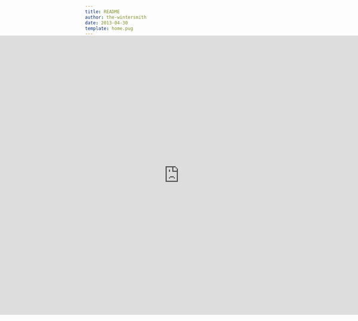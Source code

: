 ```yaml
---
title: README
author: the-wintersmith
date: 2013-04-30
template: home.pug
---
```


<head>
  <meta name="viewport" content="width=device-width, initial-scale=1.0, maximum-scale=1.0, user-scalable=0">

  <!--Add the title of your typeform below-->
  <title>test</title>

  <!--CSS styles that ensure your typeform takes up all the available screen space (DO NOT EDIT!)-->
  <style type="text/css">
    html{
      margin: 0;
      height: 100%;
      overflow: auto;
    }
    iframe{
      position: absolute;
      left:0;
      right:0;
      bottom:0;
      top:150px;
      border:0;
    }
  </style>
</head>

<iframe src="https://docs.google.com/forms/d/e/1FAIpQLSclNjm1uLA2Xb1WnJaxBrNtiLmW-XwH66RqZCg5G6d0MiJ09Q/viewform?embedded=true" width="100%" height="750px"  frameborder="0" marginheight="0" marginwidth="0">Loading…</iframe>
